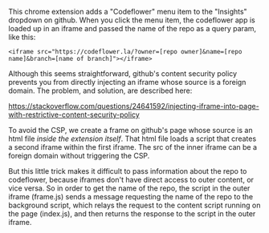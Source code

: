 
This chrome extension adds a "Codeflower" menu item to the "Insights" dropdown on github. When you click the menu item, the codeflower app is loaded up in an iframe and passed the name of the repo as a query param, like this:

```
<iframe src="https://codeflower.la/?owner=[repo owner]&name=[repo name]&branch=[name of branch]"></iframe>
```

Although this seems straightforward, github's content security policy prevents you from directly injecting an iframe whose source is a foreign domain. The problem, and solution, are described here:

https://stackoverflow.com/questions/24641592/injecting-iframe-into-page-with-restrictive-content-security-policy

To avoid the CSP, we create a frame on github's page whose source is an html file _inside the extension itself_. That html file loads a script that creates a second iframe within the first iframe. The src of the inner iframe can be a foreign domain without triggering the CSP.

But this little trick makes it difficult to pass information about the repo to codeflower, because iframes don't have direct access to outer content, or vice versa. So in order to get the name of the repo, the script in the outer iframe (frame.js) sends a message requesting the name of the repo to the background script, which relays the request to the content script running on the page (index.js), and then returns the response to the script in the outer iframe.